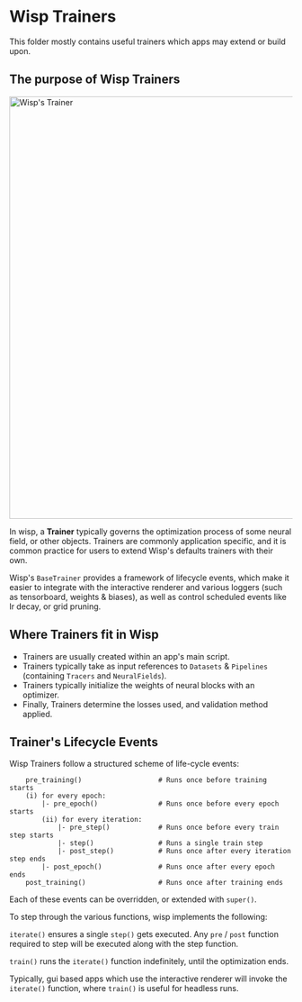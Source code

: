 # Wisp Trainers

This folder mostly contains useful trainers which apps may extend or build upon.

## The purpose of Wisp Trainers

<img src="../../media/trainer.jpg" alt="Wisp's Trainer" width="750"/>

In wisp, a **Trainer** typically governs the optimization process of some neural field, or other objects.
Trainers are commonly application specific, and it is common practice for users to extend Wisp's defaults trainers with their own. 

Wisp's `BaseTrainer` provides a framework of lifecycle events, which make it easier to integrate with the interactive renderer and various loggers
(such as tensorboard, weights & biases), as well as control scheduled events like lr decay, or grid pruning.

## Where Trainers fit in Wisp

* Trainers are usually created within an app's main script.
* Trainers typically take as input references to `Datasets` & `Pipelines` (containing `Tracers` and `NeuralFields`).
* Trainers typically initialize the weights of neural blocks with an optimizer.
* Finally, Trainers determine the losses used, and validation method applied.


## Trainer's Lifecycle Events

Wisp Trainers follow a structured scheme of life-cycle events:

```
    pre_training()                   # Runs once before training starts
    (i) for every epoch:
        |- pre_epoch()               # Runs once before every epoch starts
        (ii) for every iteration:
            |- pre_step()            # Runs once before every train step starts
            |- step()                # Runs a single train step
            |- post_step()           # Runs once after every iteration step ends
        |- post_epoch()              # Runs once after every epoch ends
    post_training()                  # Runs once after training ends
```
Each of these events can be overridden, or extended with `super()`.

To step through the various functions, wisp implements the following:

`iterate()` ensures a single `step()` gets executed. Any `pre` / `post` function required to step will be executed
along with the step function. 

`train()` runs the `iterate()` function indefinitely, until the optimization ends.

Typically, gui based apps which use the interactive renderer will invoke the `iterate()` function,
where `train()` is useful for headless runs.